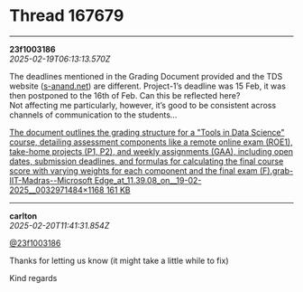 # Thread 167679


---
**23f1003186**  
*2025-02-19T06:13:13.570Z*


The deadlines mentioned in the Grading Document provided and the TDS website ([s-anand.net](http://s-anand.net)) are different. Project-1’s deadline was 15 Feb, it was then postponed to the 16th of Feb. Can this be reflected here?  
Not affecting me particularly, however, it’s good to be consistent across channels of communication to the students…

[The document outlines the grading structure for a "Tools in Data Science" course, detailing assessment components like a remote online exam (ROE1), take-home projects (P1, P2), and weekly assignments (GAA), including open dates, submission deadlines, and formulas for calculating the final course score with varying weights for each component and the final exam (F).grab-IIT-Madras--Microsoft Edge_at_11.39.08_on__19-02-2025__0032971484×1168 161 KB](https://europe1.discourse-cdn.com/flex013/uploads/iitm/original/3X/d/6/d6f1b7044757c29a9ff64c6d9f38afcb1829c308.png "grab-IIT-Madras--Microsoft Edge_at_11.39.08_on__19-02-2025__003297")




---
**carlton**  
*2025-02-20T11:41:31.854Z*


[@23f1003186](/u/23f1003186)

Thanks for letting us know (it might take a little while to fix)

Kind regards


